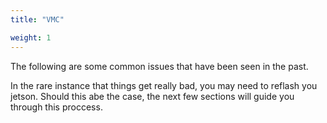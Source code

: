 ```yaml
---
title: "VMC"

weight: 1
---
```


The following are some common issues that have been seen in the past.

In the rare instance that things get really bad, you may need to reflash you jetson.
Should this abe the case, the next few sections will guide you through this proccess.
